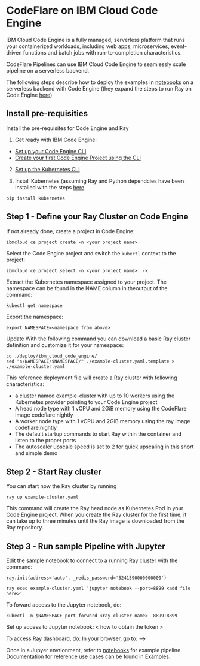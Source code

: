 # CodeFlare on IBM Cloud Code Engine

IBM Cloud Code Engine is a fully managed, serverless platform that runs your containerized workloads, including web apps, microservices, event-driven functions and batch jobs with run-to-completion characteristics. 

CodeFlare Pipelines can use IBM Cloud Code Engine to seamlessly scale pipeline on a serverless backend.

The following steps describe how to deploy the examples in [notebooks](./notebooks) on a serverless backend with Code Engine (they expand the steps to run Ray on Code Engine [here](https://www.ibm.com/cloud/blog/ray-on-ibm-cloud-code-engine))

## Install pre-requisities

Install the pre-requisites for Code Engine and Ray

1. Get ready with IBM Code Engine:

- [Set up your Code Engine CLI](https://cloud.ibm.com/docs/codeengine?topic=codeengine-install-cli)
- [Create your first Code Engine Project using the CLI](https://cloud.ibm.com/docs/codeengine?topic=codeengine-manage-project)

2. [Set up the Kubernetes CLI](https://kubernetes.io/docs/tasks/tools/install-kubectl/)

3. Install Kubernetes (assuming Ray and Python dependcies have been installed with the steps [here](../../README.md).

```shell
pip install kubernetes
```

## Step 1 - Define your Ray Cluster on Code Engine

If not already done, create a project in Code Engine:

```shell
ibmcloud ce project create -n <your project name>
```

Select the Code Engine project and switch the `kubectl` context to the project:

```shell
ibmcloud ce project select -n <your project name>  -k
```

Extract the Kubernetes namespace assigned to your project. The namespace can be found in the NAME column in theoutput of the command:

```shell
kubectl get namespace
````

Export the namespace:

```shell
export NAMESPACE=<namespace from above>
```

Update With the following command you can download a basic Ray cluster definition and customize it for your namespace:
```shell
cd ./deploy/ibm_cloud_code_engine/
sed "s/NAMESPACE/$NAMESPACE/" ./example-cluster.yaml.template > ./example-cluster.yaml
```

This reference deployment file will create a Ray cluster with following characteristics:

- a cluster named example-cluster with up to 10 workers using the Kubernetes provider pointing to your Code Engine project
- A head node type with 1 vCPU and 2GiB memory using the CodeFlare image codeflare:nightly
- A worker node type with 1 vCPU and 2GiB memory using the ray image codeflare:nightly
- The default startup commands to start Ray within the container and listen to the proper ports
- The autoscaler upscale speed is set to 2 for quick upscaling in this short and simple demo

## Step 2 - Start Ray cluster

You can start now the Ray cluster by running
``` 
ray up example-cluster.yaml
```

This command will create the Ray head node as Kubernetes Pod in your Code Engine project. When you create the Ray cluster for the first time, it can take up to three minutes until the Ray image is downloaded from the Ray repository. 

## Step 3 - Run sample Pipeline with Jupyter

Edit the sample notebook to connect to a running Ray cluster with the command:
```
ray.init(address='auto', _redis_password='5241590000000000')
```

```
ray exec example-cluster.yaml 'jupyter notebook --port=8899 <add file here>'
```

To foward access to the Jupyter notebook, do:
```
kubectl -n $NAMESPACE port-forward <ray-cluster-name>  8899:8899
```

Set up access to Jupyter notebook:
< how to obtain the token >

<!-->
To access Ray dashboard, do:

In your browser, go to:
-->

Once in a Jupyer envrionment, refer to [notebooks](../../notebooks) for example pipeline. Documentation for reference use cases can be found in [Examples](https://codeflare.readthedocs.io/en/latest/).


